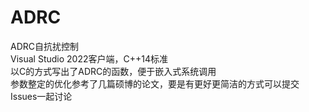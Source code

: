 # ADRC  
ADRC自抗扰控制  
Visual Studio 2022客户端，C++14标准  
以C的方式写出了ADRC的函数，便于嵌入式系统调用  
参数整定的优化参考了几篇硕博的论文，要是有更好更简洁的方式可以提交Issues一起讨论  
